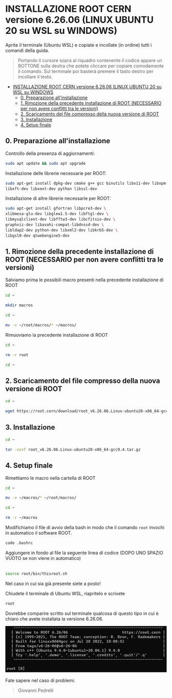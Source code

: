 # INSTALLAZIONE ROOT CERN versione 6.26.06 (LINUX UBUNTU 20 su WSL su WINDOWS)

Aprite il terminale (Ubuntu WSL) e copiate e incollate (in ordine) tutti i comandi della guida.

>Portando il cursore sopra al riquadro contenente il codice appare un BOTTONE sulla destra che potete cliccare per copiare comodamente il comando. Sul terminale poi basterà premere il tasto destro per incollare il testo.

- [INSTALLAZIONE ROOT CERN versione 6.26.06 (LINUX UBUNTU 20 su WSL su WINDOWS](#installazione-root-cecrn-versione-6.26.06-linux-ubuntu-20-su-wsl-su-windows)
    - [0. Preparazione all'installazione](#preparazione-all'installazione)
    - [1. Rimozione della precedente installazione di ROOT (NECESSARIO per non avere conflitti tra le versioni)](#rimozione-della-precedente-installazione-di-root)
    - [2.	Scaricamento del file compresso della nuova versione di ROOT](scaricamento-del-file-compresso-della-nuova-versione-di-root)
    - [3. Installazione](installazione)
    - [4. Setup finale](setup-finale)


## 0. Preparazione all'installazione

Controllo della presenza di aggiornamenti:

``` bash
sudo apt update && sudo apt upgrade
```

Installazione delle librerie necessarie per ROOT:

``` bash
sudo apt-get install dpkg-dev cmake g++ gcc binutils libx11-dev libxpm-dev \
libxft-dev libxext-dev python libssl-dev
```

Installazione di altre librerie necessarie per ROOT:

``` bash
sudo apt-get install gfortran libpcre3-dev \
xlibmesa-glu-dev libglew1.5-dev libftgl-dev \
libmysqlclient-dev libfftw3-dev libcfitsio-dev \
graphviz-dev libavahi-compat-libdnssd-dev \
libldap2-dev python-dev libxml2-dev libkrb5-dev \
libgsl0-dev qtwebengine5-dev
```

## 1. Rimozione della precedente installazione di ROOT (NECESSARIO per non avere conflitti tra le versioni)

Salviamo prima le possibili macro presenti nella precedente installazione di ROOT

``` bash
cd ~
```

``` bash
mkdir macros
```

``` bash
cd ~
```

``` bash
mv -v ~/root/macros/* ~/macros/
```

Rimuoviamo la precedente installazione di ROOT

``` bash
cd ~
```

``` bash
rm -r root
```

``` bash
cd ~
```

## 2.	Scaricamento del file compresso della nuova versione di ROOT

``` bash
cd ~
```

``` bash
wget https://root.cern/download/root_v6.26.06.Linux-ubuntu20-x86_64-gcc9.4.tar.gz
```

## 3. Installazione

``` bash
cd ~
```

``` bash
tar -xzvf root_v6.26.06.Linux-ubuntu20-x86_64-gcc9.4.tar.gz
```

## 4. Setup finale

Rimettiamo le macro nella cartella di ROOT

``` bash
cd ~
```

``` bash
mv -v ~/macros/* ~/root/macros/
```

``` bash
cd ~
```

``` bash
rm -r ~/macros
```

Modifichiamo il file di avvio della bash in modo che il comando `root` invochi in automatico il software ROOT.

``` bash
code .bashrc
```

Aggiungere in fondo al file la seguente linea di codice (DOPO UNO SPAZIO VUOTO se non viene in automatico)

``` bash

source root/bin/thisroot.sh
```

Nel caso in cui sia già presente siete a posto!

Chiudete il terminale di Ubuntu WSL, riapritelo e scrivete

``` bash
root
```
Dovrebbe comparire scritto sul terminale qualcosa di questo tipo in cui è chiaro che avete installata la versione 6.26.06.

![bash ROOT v6.26.06](https://raw.githubusercontent.com/giopedro92/Guida_aggiornamento_ROOT_v6.26.06/main/bash_ROOT_v6.26.06.png)

Fate sapere nel caso di problemi.

>Giovanni Pedrelli